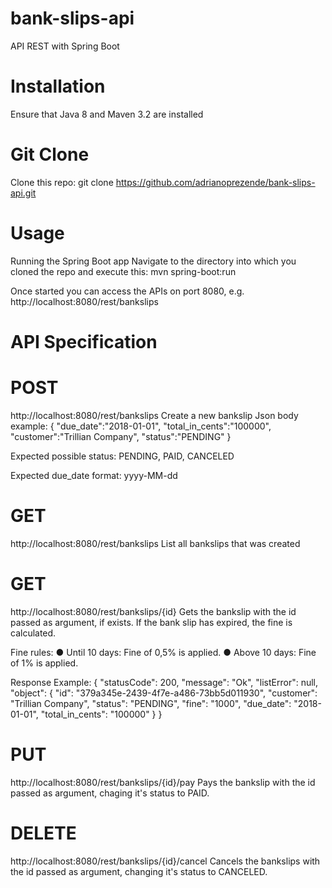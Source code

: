 # bank-slips-api

API REST with Spring Boot

# Installation
Ensure that Java 8 and Maven 3.2 are installed

# Git Clone
Clone this repo: git clone https://github.com/adrianoprezende/bank-slips-api.git

# Usage
Running the Spring Boot app
Navigate to the directory into which you cloned the repo and execute this: mvn spring-boot:run

Once started you can access the APIs on port 8080, e.g. http://localhost:8080/rest/bankslips

# API Specification
# POST
http://localhost:8080/rest/bankslips
Create a new bankslip
Json body example:
{
	"due_date":"2018-01-01",
	"total_in_cents":"100000",
	"customer":"Trillian Company",
	"status":"PENDING"
}

Expected possible status:
PENDING, PAID, CANCELED

Expected due_date format:
yyyy-MM-dd

# GET
http://localhost:8080/rest/bankslips
List all bankslips that was created

# GET
http://localhost:8080/rest/bankslips/{id}
Gets the bankslip with the id passed as argument, if exists.
If the bank slip has expired, the fine is calculated.

Fine rules:
● Until 10 days: Fine of 0,5% is applied.
● Above 10 days: Fine of 1% is applied.

Response Example:
{
    "statusCode": 200,
    "message": "Ok",
    "listError": null,
    "object": {
        "id": "379a345e-2439-4f7e-a486-73bb5d011930",
        "customer": "Trillian Company",
        "status": "PENDING",
        "fine": "1000",
        "due_date": "2018-01-01",
        "total_in_cents": "100000"
    }
}

# PUT
http://localhost:8080/rest/bankslips/{id}/pay
Pays the bankslip with the id passed as argument, chaging it's status to PAID.


# DELETE
http://localhost:8080/rest/bankslips/{id}/cancel
Cancels the bankslips with the id passed as argument, changing it's status to CANCELED.


